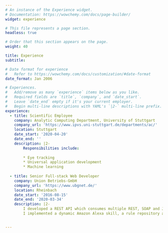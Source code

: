 ```yaml
---
# An instance of the Experience widget.
# Documentation: https://wowchemy.com/docs/page-builder/
widget: experience

# This file represents a page section.
headless: true

# Order that this section appears on the page.
weight: 40

title: Experience
subtitle:

# Date format for experience
#   Refer to https://wowchemy.com/docs/customization/#date-format
date_format: Jan 2006

# Experiences.
#   Add/remove as many `experience` items below as you like.
#   Required fields are `title`, `company`, and `date_start`.
#   Leave `date_end` empty if it's your current employer.
#   Begin multi-line descriptions with YAML's `|2-` multi-line prefix.
experience:
  - title: Scientific Employee
    company: Analytic Computing Department, University of Stuttgart
    company_url: 'https://www.ipvs.uni-stuttgart.de/departments/ac/'
    location: Stuttgart
    date_start: '2020-04-20'
    date_end: ''
    description: |2-
        Responsibilities include:
        
        * Eye tracking
        * Universal application development
        * Machine learning
        
  - title: Senior Full-stack Web Developer
    company: Union Betriebs-GmbH
    company_url: 'https://www.ubgnet.de/'
    location: Rheinbach
    date_start: '2016-08-15'
    date_end: '2020-03-34'
    description: |2-
        I developed a REST API which consumes multiple REST, SOAP and JavaScript APIs and connects several of company's main services.
        I implemented a dynamic Amazon Alexa skill, a rule repository application and was entrusted with the task of implementing the personal website of Chancellor of Germany, Angela Merkel.

     
---
```

